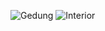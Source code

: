 ![Gedung](https://github.com/mario085/Membuat-Gedung-FEB-UKSW-menggunakan-GLUT/assets/69971608/a10676bc-2adc-4047-82ed-61dd062ad89d)
![Interior](https://github.com/mario085/Membuat-Gedung-FEB-UKSW-menggunakan-GLUT/assets/69971608/4e0bd658-429b-4b98-bd7f-3ea06af5fee2)
